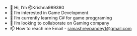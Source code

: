 - 👋 Hi, I’m @Krishna989390
- 👀 I’m interested in Game Development
- 🌱 I’m currently learning C# for game proggraming
- 💞️ I’m looking to collaborate on Gaming company
- 📫 How to reach me Email - ramashreypandey1@gmail.com

<!---
Krishna989390/Krishna989390 is a ✨ special ✨ repository because its `README.md` (this file) appears on your GitHub profile.
You can click the Preview link to take a look at your changes.
--->
